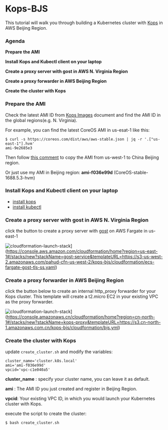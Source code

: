 # Kops-BJS

This tutorial will walk you through building a Kubernetes cluster with [Kops](https://github.com/kubernetes/kops) in AWS Beijing Region.



### Agenda

**Prepare the AMI** 

**Install Kops and Kubectl client on your laptop**

**Create a proxy server with gost in AWS N. Virginia Region**

**Create a proxy forwarder in AWS Beijing Region**

**Create the cluster with Kops**



### Prepare the AMI 

Check the latest AMI ID from [Kops Images](https://github.com/kubernetes/kops/blob/master/docs/images.md) document and find the AMI ID in the global regions(e.g. N. Virginia).

For example, you can find the latest CoreOS AMI in us-esat-1 like this:

```
$ curl -s https://coreos.com/dist/aws/aws-stable.json | jq -r '.["us-east-1"].hvm'
ami-9e2685e3
```

Then follow [this comment](https://github.com/kubernetes-incubator/kube-aws/pull/390#issue-212435055) to copy the AMI from us-west-1 to China Beijing region.

Or just use my AMI in Beijing region: **ami-f036e99d** (CoreOS-stable-1688.5.3-hvm) 



### Install Kops and Kubectl client on your laptop

- [install kops](https://github.com/kubernetes/kops/blob/master/docs/aws.md#install-kops)
- [install kubectl](https://github.com/kubernetes/kops/blob/master/docs/aws.md#install-kubectl)

### Create a proxy server with gost in AWS N. Virginia Region

click the button to create a proxy server with [gost](https://github.com/ginuerzh/gost) on AWS Fargate in us-east-1

![cloudformation-launch-stack](https://s3.amazonaws.com/cloudformation-examples/cloudformation-launch-stack.png)](https://console.aws.amazon.com/cloudformation/home?region=us-east-1#/stacks/new?stackName=gost-service&templateURL=https://s3-us-west-2.amazonaws.com/pahud-cfn-us-west-2/kops-bjs/cloudformation/ecs-fargate-gost-tls-ss.yaml)



### Create a proxy forwarder in AWS Beijing Region

click the button below to create an internal http_proxy forwarder for your Kops cluster. This template will create a t2.micro EC2 in your existing VPC as the proxy forwarder.

![cloudformation-launch-stack](https://s3.amazonaws.com/cloudformation-examples/cloudformation-launch-stack.png)](https://console.amazonaws.cn/cloudformation/home?region=cn-north-1#/stacks/new?stackName=kops-proxy&templateURL=https://s3.cn-north-1.amazonaws.com.cn/kops-bjs/cloudformation/bjs.yml)

### Create the cluster with Kops

update `create_cluster.sh` and modify the variables:

```
cluster_name='cluster.k8s.local'
ami='ami-f036e99d'
vpcid='vpc-c1e040a5'  
```

**cluster_name** : specify your cluster name, you can leave it as default.

**ami** : The AMI ID you just created and register in Beijing Region.

**vpcid**: Your existing VPC ID, in which you would launch your Kubernetes cluster with Kops.



execute the script to create the cluster:

```
$ bash create_cluster.sh 
```



















